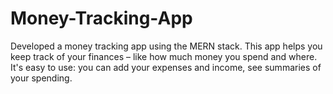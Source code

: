 # Money-Tracking-App
Developed a money tracking app using the MERN stack. This app helps you keep track of your finances – like how much money you spend and where. It's easy to use: you can add your expenses and income, see summaries of your spending. 
